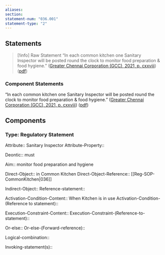 ```yaml
---
aliases: 
section: 
statement-num: "036.001"
statement-type: "2"
---
```

## Statements 
> [!info] Raw Statement
> “In each common kitchen one Sanitary Inspector will be posted round the clock to monitor food preparation & food hygiene.” ([Greater Chennai Corporation (GCC), 2021, p. cxxviii](zotero://select/library/items/AZZSXLC8)) ([pdf](zotero://open-pdf/library/items/ZWDYK52D?page=128&annotation=Y3XBUTZN)) 
> 

### Component Statements
“In each common kitchen one Sanitary Inspector will be posted round the clock to monitor food preparation & food hygiene.” ([Greater Chennai Corporation (GCC), 2021, p. cxxviii](zotero://select/library/items/AZZSXLC8)) ([pdf](zotero://open-pdf/library/items/ZWDYK52D?page=128&annotation=Y3XBUTZN)) 
## Components
### Type: Regulatory Statement
Attribute:: Sanitary Inspector
Attribute-Property::

Deontic:: must

Aim:: monitor food preparation and hygiene

Direct-Object:: in Common Kitchen
Direct-Object-Reference::  [[Reg-SOP-CommonKitchen|036]]

Indirect-Object::
	Reference-statement::

Activation-Condition-Content:: When Kitchen is in use
	Activation-Condition-(Reference to statement)::

Execution-Constraint-Content::
	Execution-Constraint-(Reference-to-statement)::

Or-else::
	Or-else-(Forward-reference)::

Logical-combination::

Invoking-statement(s)::